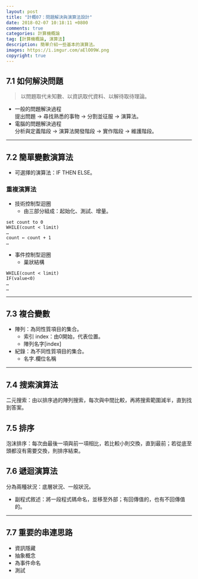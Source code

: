 ```yaml
---
layout: post
title: "計概07：問題解決與演算法設計"
date: 2018-02-07 10:18:11 +0800
comments: true
categories: 計算機概論
tag: [計算機概論, 演算法]
description: 簡單介紹一些基本的演算法。
images: https://i.imgur.com/aElO09W.png
copyright: true
---
```

## 7.1 如何解決問題
>以問題取代未知數、以資訊取代資料、以解待取待理論。

- 一般的問題解決過程<br>
提出問題 → 尋找熟悉的事物 → 分割並征服 → 演算法。
- 電腦的問題解決過程<br>
分析與定義階段 → 演算法開發階段 → 實作階段 → 維護階段。

---
## 7.2 簡單變數演算法
- 可選擇的演算法：IF THEN ELSE。

### 重複演算法
- 技術控制型迴圈
	- 由三部分組成：起始化、測試、增量。

```line_number:false
set count to 0
WHILE(count < limit)
…
count ← count + 1
…
```
- 事件控制型迴圈
	- 巢狀結構

```line_number:false
WHILE(count < limit)
IF(value<0)
…
…
```

---
## 7.3 複合變數
- 陣列：為同性質項目的集合。
	- 索引 index：由0開始，代表位置。
	- 陣列名字[index]
- 紀錄：為不同性質項目的集合。
	- 名字.欄位名稱

---
## 7.4 搜索演算法
二元搜索：由以排序過的陣列搜索，每次與中間比較，再將搜索範圍減半，直到找到答案。
## 7.5 排序
泡沫排序：每次由最後一項與前一項相比，若比較小則交換，直到最前；若從底至頭都沒有需要交換，則排序結束。
## 7.6 遞迴演算法
分為兩種狀況：底層狀況、一般狀況。

- 副程式敘述：將一段程式碼命名，並移至外部；有回傳值的，也有不回傳值的。

---
## 7.7 重要的串連思路
- 資訊隱藏
- 抽象概念
- 為事件命名
- 測試
